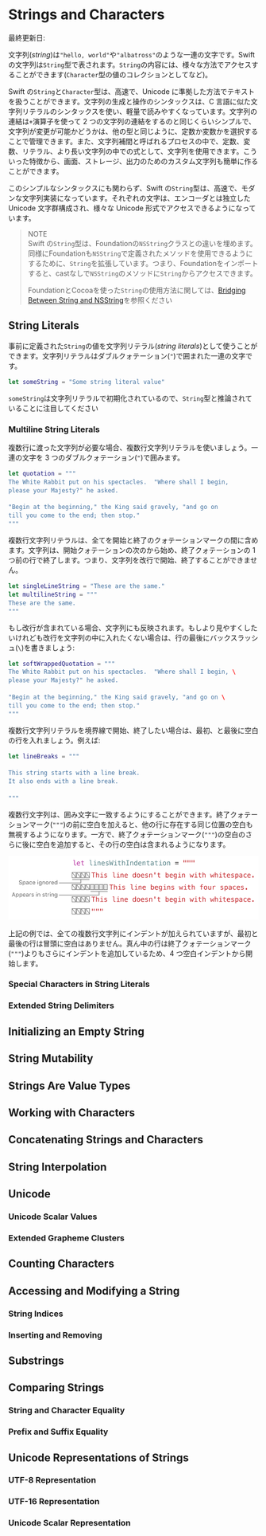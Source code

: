 # Strings and Characters

最終更新日:

文字列(*string*)は`"hello, world"`や`"albatross"`のような一連の文字です。Swift の文字列は`String`型で表されます。`String`の内容には、様々な方法でアクセスすることができます(`Character`型の値のコレクションとしてなど)。

Swift の`String`と`Character`型は、高速で、Unicode に準拠した方法でテキストを扱うことができます。文字列の生成と操作のシンタックスは、C 言語に似た文字列リテラルのシンタックスを使い、軽量で読みやすくなっています。文字列の連結は`+`演算子を使って 2 つの文字列の連結をするのと同じくらいシンプルで、文字列が変更が可能かどうかは、他の型と同じように、定数か変数かを選択することで管理できます。また、文字列補間と呼ばれるプロセスの中で、定数、変数、リテラル、より長い文字列の中での式として、文字列を使用できます。こういった特徴から、画面、ストレージ、出力のためのカスタム文字列も簡単に作ることができます。

このシンプルなシンタックスにも関わらず、Swift の`String`型は、高速で、モダンな文字列実装になっています。それぞれの文字は、エンコーダとは独立した Unicode 文字群構成され、様々な Unicode 形式でアクセスできるようになっています。

> NOTE  
> Swift の`String`型は、Foundationの`NSString`クラスとの違いを埋めます。同様にFoundationも`NSString`で定義されたメソッドを使用できるようにするために、`String`を拡張しています。つまり、Foundationをインポートすると、castなしで`NSString`のメソッドに`String`からアクセスできます。  
>  
> FoundationとCocoaを使った`String`の使用方法に関しては、[Bridging Between String and NSString](https://developer.apple.com/documentation/swift/string#2919514)を参照ください

## String Literals

事前に定義された`String`の値を文字列リテラル(*string literals*)として使うことができます。文字列リテラルはダブルクォテーション(`"`)で囲まれた一連の文字です。

```swift
let someString = "Some string literal value"
```

`someString`は文字列リテラルで初期化されているので、`String`型と推論されていることに注目してください

### Multiline String Literals

複数行に渡った文字列が必要な場合、複数行文字列リテラルを使いましょう。一連の文字を 3 つのダブルクォテーション(`"`)で囲みます。

```swift
let quotation = """
The White Rabbit put on his spectacles.  "Where shall I begin,
please your Majesty?" he asked.

"Begin at the beginning," the King said gravely, "and go on
till you come to the end; then stop."
"""
```

複数行文字列リテラルは、全てを開始と終了のクォテーションマークの間に含めます。文字列は、開始クォテーションの次のから始め、終了クォテーションの 1 つ前の行で終了します。つまり、文字列を改行で開始、終了することができません。

```swift
let singleLineString = "These are the same."
let multilineString = """
These are the same.
"""
```

もし改行が含まれている場合、文字列にも反映されます。もしより見やすくしたいけれども改行を文字列の中に入れたくない場合は、行の最後にバックスラッシュ(`\`)を書きましょう:

```swift
let softWrappedQuotation = """
The White Rabbit put on his spectacles.  "Where shall I begin, \
please your Majesty?" he asked.

"Begin at the beginning," the King said gravely, "and go on \
till you come to the end; then stop."
"""
```

複数行文字列リテラルを境界線で開始、終了したい場合は、最初、と最後に空白の行を入れましょう。例えば:

```swift
let lineBreaks = """

This string starts with a line break.
It also ends with a line break.

"""
```

複数行文字列は、囲み文字に一致するようにすることができます。終了クォテーションマーク(`"""`)の前に空白を加えると、他の行に存在する同じ位置の空白も無視するようになります。一方で、終了クォテーションマーク(`"""`)の空白のさらに後に空白を追加すると、その行の空白は含まれるようになります。

![複数行の空白](./../.gitbook/assets/multilinestringwhitespace_2x.png)

上記の例では、全ての複数行文字列にインデントが加えられていますが、最初と最後の行は冒頭に空白はありません。真ん中の行は終了クォテーションマーク(`"""`)よりもさらにインデントを追加しているため、4 つ空白インデントから開始します。

### Special Characters in String Literals

### Extended String Delimiters

## Initializing an Empty String

## String Mutability

## Strings Are Value Types

## Working with Characters

## Concatenating Strings and Characters

## String Interpolation

## Unicode

### Unicode Scalar Values

### Extended Grapheme Clusters

## Counting Characters

## Accessing and Modifying a String

### String Indices

### Inserting and Removing

## Substrings

## Comparing Strings

### String and Character Equality

### Prefix and Suffix Equality

## Unicode Representations of Strings

### UTF-8 Representation

### UTF-16 Representation

### Unicode Scalar Representation
